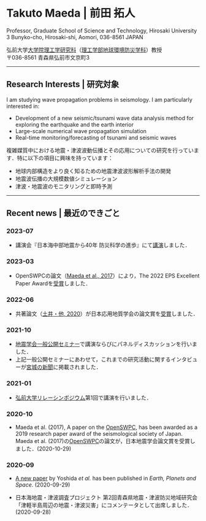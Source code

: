 # Takuto Maeda | 前田 拓人

Professor, Graduate School of Science and Technology, Hirosaki University<br/>
3 Bunyko-cho, Hirosaki-shi, Aomori, 036-8561 JAPAN

弘前大学[大学院理工学研究科](https://www.st.hirosaki-u.ac.jp)（[理工学部地球環境防災学科](https://www.st.hirosaki-u.ac.jp/~earthenv/)）教授<br/>
〒036-8561 青森県弘前市文京町3


---
## Research Interests | 研究対象

I am studying wave propagation problems in seismology. I am particularly interested in: 

- Development of a new seismic/tsunami wave data analysis method for exploring the earthquake and the earth interior
- Large-scale numerical wave propagation simulation
- Real-time monitoring/forecasting of tsunami and seismic waves


複雑媒質中における地震・津波波動伝播とその応用についての研究を行っています．特に以下の項目に興味を持っています：

- 地球内部構造をより良く知るための地震津波波形解析手法の開発
- 地震波伝播の大規模数値シミュレーション
- 津波・地震波のモニタリングと即時予測

---

## Recent news | 最近のできごと


### 2023-07

- 講演会『日本海中部地震から40年 防災科学の進歩』にて[講演](./talks-outreach.md)しました．

### 2023-03

- OpenSWPCの論文（[Maeda et al., 2017](https://doi.org/10.1186/s40623-017-0687-2)）により，The 2022 EPS Excellent Paper Awardを[受賞](https://www.earth-planets-space.org/ja/news-ja/epa2022-jp)しました．

### 2022-06

- 共著論文（[土井・他, 2020](https://doi.org/10.5110/jjseg.61.245)）が日本応用地質学会の論文賞を[受賞](https://www.st.hirosaki-u.ac.jp/news/awarded/jusho/220617.html)しました．

### 2021-10

- [地震学会一般公開セミナー](https://www.zisin.jp/event/openseminar2021.html)で講演ならびにパネルディスカッションを行いました．
- 上記一般公開セミナーにあわせて，これまでの研究活動に関するインタビューが[宮城の新聞](http://shinbun.fan-miyagi.jp/article/article_20211007.php)に掲載されました．


### 2021-01

- [弘前大学リレーシンポジウム](https://scs.hirosaki-u.ac.jp/relay/)第1回で講演を行いました．

### 2020-10

- Maeda et al. (2017), A paper on the [OpenSWPC](https://github.com/tktmyd/OpenSWPC), has been awarded as a 2019 research paper award of the seismological society of Japan.   
Maeda et al. (2017)の[OpenSWPC](https://github.com/tktmyd/OpenSWPC)の論文が，日本地震学会論文賞を受賞しました．(2020-10-29)

### 2020-09


- [A new paper](https://doi.org/10.1186/s40623-020-01272-5) by Yoshida _et al._ has been published in _Earth, Planets and Space_. (2020-09-29)

- 日本海地震・津波調査プロジェクト 第2回⻘森県地震・津波防災地域研究会 「津軽半島周辺の地震・津波災害」にコメンテータとして出席しました．(2020-09-28)
